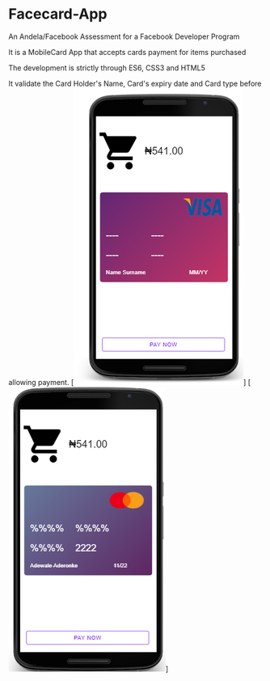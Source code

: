 
# Facecard-App
An Andela/Facebook Assessment for a Facebook Developer Program

It is a MobileCard App that accepts cards payment for items purchased

The development is strictly through ES6, CSS3 and HTML5

It validate the Card Holder's Name, Card's expiry date and Card type before allowing payment.
[![VisaCard](visa-card.png)]
[![MasterCard](mastercard.png)]



